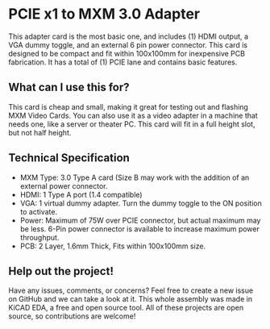# PCIE x1 to MXM 3.0 Adapter

This adapter card is the most basic one, and includes (1) HDMI output, 
a VGA dummy toggle, and an external 6 pin power connector.
This card is designed to be compact and fit within 100x100mm for inexpensive
PCB fabrication. It has a total of (1) PCIE lane and contains basic features.

## What can I use this for?

This card is cheap and small, making it great for testing out and flashing MXM Video Cards.
You can also use it as a video adapter in a machine that needs one, like a server or theater PC.
This card will fit in a full height slot, but not half height.

## Technical Specification

- MXM Type: 3.0 Type A card (Size B may work with the addition of an external power connector.
- HDMI: 1 Type A port (1.4 compatible)
- VGA: 1 virtual dummy adapter. Turn the dummy toggle to the ON position to activate.
- Power: Maximum of 75W over PCIE connector, but actual maximum may be less. 
6-Pin power connector is available to increase maximum power throughput.
- PCB: 2 Layer, 1.6mm Thick, Fits within 100x100mm size.

## Help out the project!

Have any issues, comments, or concerns? 
Feel free to create a new issue on GitHub and we can take a look at it.
This whole assembly was made in KiCAD EDA, a free and open source tool.
All of these projects are open source, so contributions are welcome!
